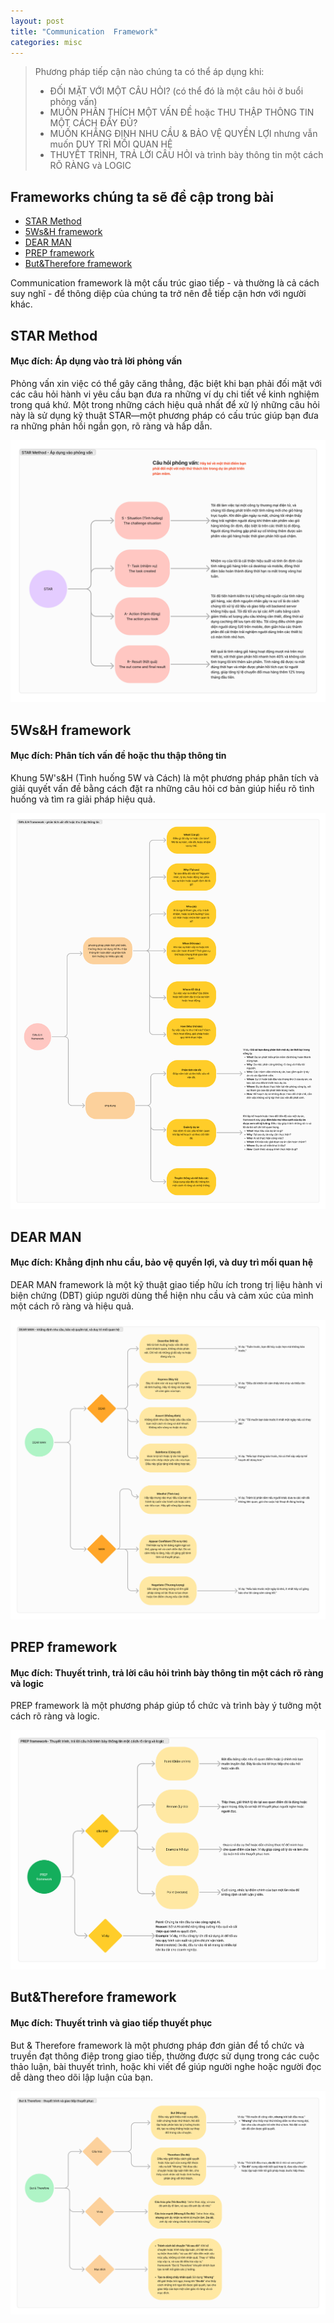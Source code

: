 ```yaml
---
layout: post
title: "Communication  Framework"
categories: misc
---
```


>Phương pháp tiếp cận nào chúng ta có thể áp dụng khi:
 >- ĐỐI MẶT VỚI MỘT CÂU HỎI? (có thể đó là một câu hỏi ở buổi phỏng vấn)
 >- MUỐN PHÂN THÍCH MỘT VẤN ĐỀ hoặc THU THẬP THÔNG TIN MỘT CÁCH ĐẨY ĐỦ?
 >- MUỐN KHẲNG ĐỊNH NHU CẦU & BẢO VỆ QUYỀN LỢI nhưng vẫn muốn DUY TRÌ MỐI QUAN HỆ
 >- THUYẾT TRÌNH, TRẢ LỜI CÂU HỎI và trình bày thông tin một cách RÕ RÀNG và LOGIC

## Frameworks chúng ta sẽ đề cập trong bài
* [STAR Method](#star-method)
* [5Ws&H framework](#5Ws&H-framework)
* [DEAR MAN](#dear-man)
* [PREP framework](#prep-framework)
* [But&Therefore framework](#api-design)

 Communication framework là một cấu trúc giao tiếp - và thường là cả cách suy nghĩ - để thông diệp của chúng ta trở nên đễ tiếp cận hơn với người khác.

## STAR Method
#### Mục đích: Áp dụng vào trả lời phỏng vấn
Phỏng vấn xin việc có thể gây căng thẳng, đặc biệt khi bạn phải đối mặt với các câu hỏi hành vi yêu cầu bạn đưa ra những ví dụ chi tiết về kinh nghiệm trong quá khứ. Một trong những cách hiệu quả nhất để xử lý những câu hỏi này là sử dụng kỹ thuật STAR—một phương pháp có cấu trúc giúp bạn đưa ra những phản hồi ngắn gọn, rõ ràng và hấp dẫn.

![STAR Method](https://raw.githubusercontent.com/datnd35/datnd35.github.io/refs/heads/master/assets/images/communication-frameworks/star-method.png)

## 5Ws&H framework
#### Mục đích: Phân tích vấn đề hoặc thu thập thông tin
Khung 5W's&H (Tình huống 5W và Cách) là một phương pháp phân tích và giải quyết vấn đề bằng cách đặt ra những câu hỏi cơ bản giúp hiểu rõ tình huống và tìm ra giải pháp hiệu quả. 

![5Ws & H framework](https://raw.githubusercontent.com/datnd35/datnd35.github.io/refs/heads/master/assets/images/communication-frameworks/5ws-h.png)

## DEAR MAN
#### Mục đích: Khẳng định nhu cầu, bảo vệ quyền lợi, và duy trì mối quan hệ
DEAR MAN framework là một kỹ thuật giao tiếp hữu ích trong trị liệu hành vi biện chứng (DBT) giúp người dùng thể hiện nhu cầu và cảm xúc của mình một cách rõ ràng và hiệu quả.

![DEAR MAN](https://raw.githubusercontent.com/datnd35/datnd35.github.io/refs/heads/master/assets/images/communication-frameworks/dear-man.png)

## PREP framework
#### Mục đích: Thuyết trình, trả lời câu hỏi trình bày thông tin một cách rõ ràng và logic
PREP framework là một phương pháp giúp tổ chức và trình bày ý tưởng một cách rõ ràng và logic.

![PREP framework](https://raw.githubusercontent.com/datnd35/datnd35.github.io/refs/heads/master/assets/images/communication-frameworks/prep-framework.png)

## But&Therefore framework
#### Mục đích: Thuyết trình và giao tiếp thuyết phục
But & Therefore framework là một phương pháp đơn giản để tổ chức và truyền đạt thông điệp trong giao tiếp, thường được sử dụng trong các cuộc thảo luận, bài thuyết trình, hoặc khi viết để giúp người nghe hoặc người đọc dễ dàng theo dõi lập luận của bạn.

![But&Therefore framework](https://raw.githubusercontent.com/datnd35/datnd35.github.io/refs/heads/master/assets/images/communication-frameworks/but-therefore.png)

